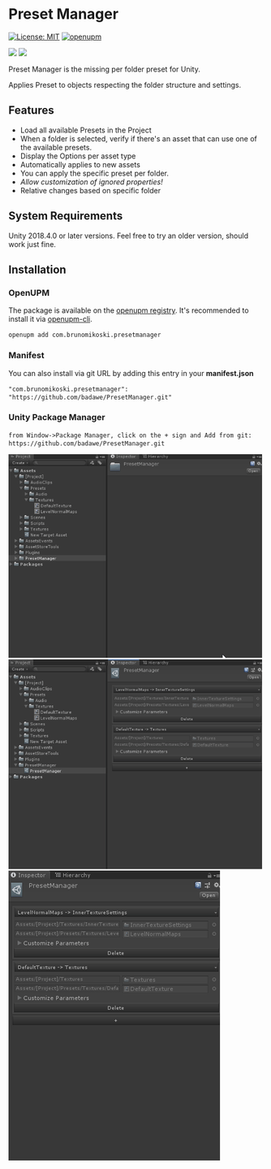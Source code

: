 # Preset Manager
[![License: MIT](https://img.shields.io/badge/License-MIT-brightgreen.svg)](https://github.com/badawe/PresetManager/blob/develop/LICENSE)
[![openupm](https://img.shields.io/npm/v/com.brunomikoski.presetmanager?label=openupm&registry_uri=https://package.openupm.com)](https://openupm.com/packages/com.brunomikoski.presetmanager/)

![](https://img.shields.io/github/followers/brunomikoski?label=Follow&style=social) ![](https://img.shields.io/twitter/follow/brunomikoski?style=social)

Preset Manager is the missing per folder preset for Unity.

Applies Preset to objects respecting the folder structure and settings.


## Features
- Load all available Presets in the Project
- When a folder is selected, verify if there's an asset that can use one of the available presets.
- Display the Options per asset type 
- Automatically applies to new assets
- You can apply the specific preset per folder.
- *Allow customization of ignored properties!*
- Relative changes based on specific folder

## System Requirements
Unity 2018.4.0 or later versions. Feel free to try an older version, should work just fine.

## Installation

### OpenUPM
The package is available on the [openupm registry](https://openupm.com). It's recommended to install it via [openupm-cli](https://github.com/openupm/openupm-cli).

```
openupm add com.brunomikoski.presetmanager
```

### Manifest
You can also install via git URL by adding this entry in your **manifest.json**
```
"com.brunomikoski.presetmanager": "https://github.com/badawe/PresetManager.git"
```

### Unity Package Manager
```
from Window->Package Manager, click on the + sign and Add from git: https://github.com/badawe/PresetManager.git
```

![inspector](/Documentation~/general-usage.gif) ![Manager](/Documentation~/add-new-from-manager.gif) ![properties](/Documentation~/properties-modification.gif)
